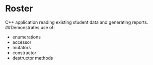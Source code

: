 # Roster
C++ application reading existing student data and generating reports. 
##Demonstrates use of:
* enumerations
* accessor
* mutators
* constructor
* destructor methods
